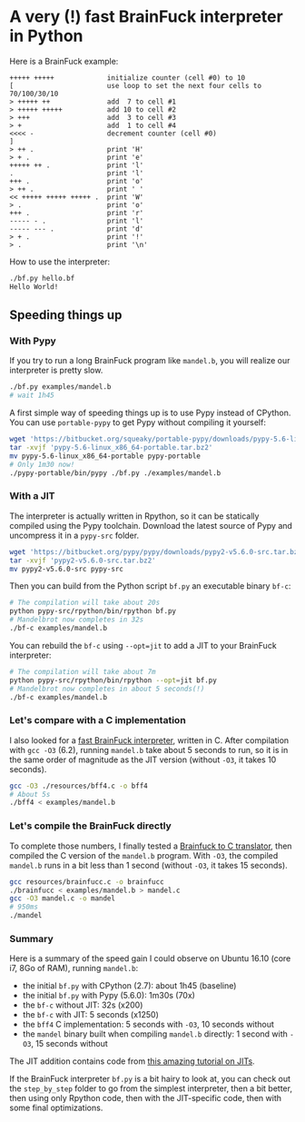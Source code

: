 A very (!) fast BrainFuck interpreter in Python
===============================================

Here is a BrainFuck example:

```bf
+++++ +++++             initialize counter (cell #0) to 10
[                       use loop to set the next four cells to 70/100/30/10
> +++++ ++              add  7 to cell #1
> +++++ +++++           add 10 to cell #2
> +++                   add  3 to cell #3
> +                     add  1 to cell #4
<<<< -                  decrement counter (cell #0)
]
> ++ .                  print 'H'
> + .                   print 'e'
+++++ ++ .              print 'l'
.                       print 'l'
+++ .                   print 'o'
> ++ .                  print ' '
<< +++++ +++++ +++++ .  print 'W'
> .                     print 'o'
+++ .                   print 'r'
----- - .               print 'l'
----- --- .             print 'd'
> + .                   print '!'
> .                     print '\n'
```

How to use the interpreter:

```bash
./bf.py hello.bf
Hello World!
```

## Speeding things up

### With Pypy

If you try to run a long BrainFuck program like `mandel.b`, you will realize our interpreter is pretty slow.

```bash
./bf.py examples/mandel.b
# wait 1h45
```

A first simple way of speeding things up is to use Pypy instead of CPython. You can use `portable-pypy` to get Pypy without compiling it yourself:

```bash
wget 'https://bitbucket.org/squeaky/portable-pypy/downloads/pypy-5.6-linux_x86_64-portable.tar.bz2'
tar -xvjf 'pypy-5.6-linux_x86_64-portable.tar.bz2'
mv pypy-5.6-linux_x86_64-portable pypy-portable
# Only 1m30 now!
./pypy-portable/bin/pypy ./bf.py ./examples/mandel.b
```

### With a JIT

The interpreter is actually written in Rpython, so it can be statically compiled using the Pypy toolchain.
Download the latest source of Pypy and uncompress it in a `pypy-src` folder.

```bash
wget 'https://bitbucket.org/pypy/pypy/downloads/pypy2-v5.6.0-src.tar.bz2'
tar -xvjf 'pypy2-v5.6.0-src.tar.bz2'
mv pypy2-v5.6.0-src pypy-src
```

Then you can build from the Python script `bf.py` an executable binary `bf-c`:

```bash
# The compilation will take about 20s
python pypy-src/rpython/bin/rpython bf.py
# Mandelbrot now completes in 32s
./bf-c examples/mandel.b
```

You can rebuild the `bf-c` using `--opt=jit` to add a JIT to your BrainFuck interpreter:

```bash
# The compilation will take about 7m
python pypy-src/rpython/bin/rpython --opt=jit bf.py
# Mandelbrot now completes in about 5 seconds(!)
./bf-c examples/mandel.b
```

### Let's compare with a C implementation

I also looked for a [fast BrainFuck interpreter](http://mazonka.com/brainf/), written in C. After compilation with `gcc -O3` (6.2), running `mandel.b` take about 5 seconds to run, so it is in the same order of magnitude as the JIT version (without `-O3`, it takes 10 seconds).

```bash
gcc -O3 ./resources/bff4.c -o bff4
# About 5s
./bff4 < examples/mandel.b
```

### Let's compile the BrainFuck directly

To complete those numbers, I finally tested a [Brainfuck to C translator](https://gist.github.com/Ricket/939687), then compiled the C version of the `mandel.b` program. With `-O3`, the compiled `mandel.b` runs in a bit less than 1 second (without `-O3`, it takes 15 seconds).

```bash
gcc resources/brainfucc.c -o brainfucc
./brainfucc < examples/mandel.b > mandel.c
gcc -O3 mandel.c -o mandel
# 950ms
./mandel
```

### Summary

Here is a summary of the speed gain I could observe on Ubuntu 16.10 (core i7, 8Go of RAM), running `mandel.b`:

* the initial `bf.py` with CPython (2.7): about 1h45 (baseline)
* the initial `bf.py` with Pypy (5.6.0): 1m30s (70x)
* the `bf-c` without JIT: 32s (x200)
* the `bf-c` with JIT: 5 seconds (x1250)
* the `bff4` C implementation: 5 seconds with `-O3`, 10 seconds without
* the `mandel` binary built when compiling `mandel.b` directly: 1 second with `-O3`, 15 seconds without

The JIT addition contains code from [this amazing tutorial on JITs](http://morepypy.blogspot.fr/2011/04/tutorial-part-2-adding-jit.html).

If the BrainFuck interpreter `bf.py`  is a bit hairy to look at, you can check out the `step_by_step` folder to go from the simplest interpreter, then a bit better, then
using only Rpython code, then with the JIT-specific code, then with some final optimizations.
